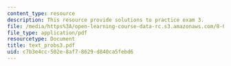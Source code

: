 ```yaml
---
content_type: resource
description: This resource provide solutions to practice exam 3.
file: /media/https%3A/open-learning-course-data-rc.s3.amazonaws.com/8-01x-physics-i-classical-mechanics-with-an-experimental-focus-fall-2002/c7b3e4cc502e8af78629d840ca5febd6_text_probs3.pdf
file_type: application/pdf
resourcetype: Document
title: text_probs3.pdf
uid: c7b3e4cc-502e-8af7-8629-d840ca5febd6
---
```

